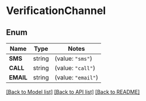 # VerificationChannel

## Enum

Name | Type | Notes
------------ | ------------- | -------------
**SMS** | string | (value: `"sms"`)
**CALL** | string | (value: `"call"`)
**EMAIL** | string | (value: `"email"`)


[[Back to Model list]](../README.md#documentation-for-models) [[Back to API list]](../README.md#documentation-for-api-endpoints) [[Back to README]](../README.md)


